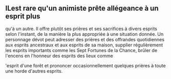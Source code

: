 ## ILest rare qu'un animiste prête allégeance à un esprit plus

qu'à un autre. Il offre plutôt ses prières et ses sacrifices à
divers esprits selon l'instant, de la manière la plus appropriée
à une situation donnée. Un personnage dévot peut adresser
des prières et des offrandes quotidiennes aux esprits
ancestraux et aux esprits de sa maison, supplier régulièrement
les esprits importants comme les Sept Fortunes de la Chance,
brûler de l'encens en l'honneur des esprits des lieux comme

'esprit d'une forêt et prononcer occasionnellement quelques
prières à toute une horde d'autres esprits.
